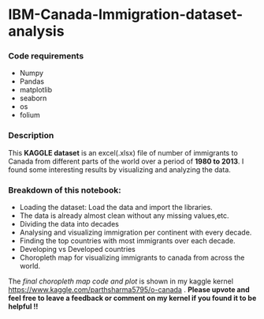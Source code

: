 # IBM-Canada-Immigration-dataset-analysis

### Code requirements

* Numpy
* Pandas
* matplotlib
* seaborn
* os
* folium

### Description
This **KAGGLE dataset** is an excel(.xlsx) file of number of immigrants to Canada from different parts of the world over a period of **1980 to 2013**.
I found some interesting results by visualizing and analyzing the data.

### Breakdown of this notebook:
* Loading the dataset: Load the data and import the libraries.
* The data is already almost clean without any missing values,etc.
* Dividing the data into decades
* Analysing and visualizing immigration per continent with every decade.
* Finding the top countries with most immigrants over each decade.
* Developing vs Developed countries
* Choropleth map for visualizing immigrants to canada from across the world.

The *final choropleth map code and plot* is shown in my kaggle kernel https://www.kaggle.com/parthsharma5795/o-canada .
**Please upvote and feel free to leave a feedback or comment on my kernel if you found it to be helpful !!**
